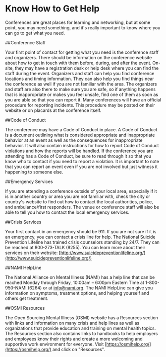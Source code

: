 # Know How to Get Help

Conferences are great places for learning and networking, but at some point, you may need something, and it's really important to know where you can go to get what you need.

##Conference Staff

Your first point of contact for getting what you need is the conference staff and organizers. There should be information on the conference website about how to get in touch with them before, during, and after the event. On-site, they may have a registration desk or help desk where you can find the staff during the event. Organizers and staff can help you find conference locations and timing information. They can also help you find things near the conference as well if you are not familiar with the area. The organizers and staff are also there to make sure you are safe, so if anything happens that is inappropriate or makes you feel unsafe, find one of them as soon as you are able so that you can report it. Many conferences will have an official procedure for reporting incidents. This procedure may be posted on their website or on placards at the conference itself.

##Code of Conduct

The conference may have a Code of Conduct in place. A Code of Conduct is a document outlining what is considered appropriate and inappropriate behavior at an event as well as the consequences for inappropriate behavior. It will also contain instructions for how to report Code of Conduct violations and how the reports will be handled. If the conference you are attending has a Code of Conduct, be sure to read through it so that you know who to contact if you need to report a violation. It is important to note that you can report an event even if you are not involved but just witness it happening to someone else.

##Emergency Services

If you are attending a conference outside of your local area, especially if it is in another country or area you are not familiar with, check the city or country's website to find out how to contact the local authorities, police, and ambulance/first responders. The venue or conference staff will also be able to tell you how to contact the local emergency services.

##Crisis Services

Your first contact in an emergency should be 911. If you are not sure if it is an emergency, you can contact a crisis line for help. The National Suicide Prevention Lifeline has trained crisis counselors standing by 24/7. They can be reached at 800-273-TALK (8255). You can learn more about their services on their website:
[http://www.suicidepreventionlifeline.org/](http://www.suicidepreventionlifeline.org/) 

##NAMI HelpLine

The National Alliance on Mental Illness (NAMI) has a help line that can be reached Monday through Friday, 10:00am – 6:00pm Eastern Time at 1-800-950-NAMI (6264) or at info@nami.org. The NAMI HelpLine can give you information on symptoms, treatment options, and helping yourself and others get treatment. 

##OSMI Resources

The Open Sourcing Mental Illness (OSMI) website has a Resources section with links and information on many crisis and help lines as well as organizations that provide education and training on mental health topics. The Resources section also contains links to handbooks to help employers and employees know their rights and create a more welcoming and supportive work environment for everyone. Visit [https://osmihelp.org/](https://osmihelp.org/) and click on "Resources".


